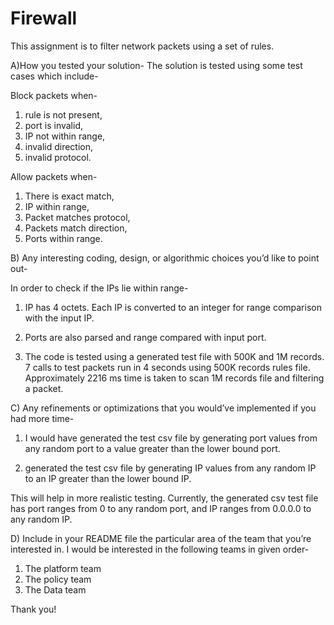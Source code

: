 # Firewall

This assignment is to filter network packets using a set of rules.

A)How you tested your solution-
The solution is tested using some test cases which include-

Block packets when-
1. rule is not present, 
2. port is invalid, 
3. IP not within range, 
4. invalid direction,
5. invalid protocol.

Allow packets when-
1. There is exact match,
2. IP within range,
3. Packet matches protocol, 
4. Packets match direction,
5. Ports within range. 

B) Any interesting coding, design, or algorithmic choices you’d like to point out-

In order to check if the IPs lie within range-
1. IP has 4 octets. 
   Each IP is converted to an integer for range comparison with the input IP.
   
2. Ports are also parsed and range compared with input port.

3. The code is tested using a generated test file with 500K and 1M records. 
   7 calls to test packets run in 4 seconds using 500K records rules file.
   Approximately 2216 ms time is taken to scan 1M records file and filtering a packet.

C) Any refinements or optimizations that you would’ve implemented if you had
   more time-
   
1. I would have generated the test csv file by generating port values from 
   any random port to a value greater than the lower bound port.

2. generated the test csv file by generating IP values from any random IP to an IP greater               than the lower bound IP.  

This will help in more realistic testing. Currently, the generated csv test file 
has port ranges from 0 to any random port, and IP ranges from 0.0.0.0 to any random 
IP. 

D) Include in your README file the particular area of the team that you’re interested in.
I would be interested in the following teams in given order-

1. The platform team
2. The policy team
3. The Data team  

Thank you!

